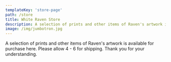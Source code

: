 ```yaml
---
templateKey: 'store-page'
path: /store
title: White Raven Store
description: A selection of prints and other items of Raven's artwork is available for purchase here.  Please allow 4 - 6 for shipping. Thank you for your understanding.
image: /img/jumbotron.jpg
---
```


A selection of prints and other items of Raven's artwork is available for purchase here.  Please allow 4 - 6 for shipping. Thank you for your understanding.
